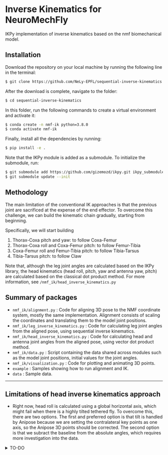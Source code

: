 # Inverse Kinematics for NeuroMechFly
IKPy implementation of inverse kinematics based on the nmf biomechanical model.

## Installation

Download the repository on your local machine by running the following line in the terminal:
```bash
$ git clone https://github.com/NeLy-EPFL/sequential-inverse-kinematics.git
```
After the download is complete, navigate to the folder:
```bash
$ cd sequential-inverse-kinematics
```
In this folder, run the following commands to create a virtual environment and activate it:
```bash
$ conda create -n nmf-ik python=3.8.0
$ conda activate nmf-ik
```
Finally, install all the dependencies by running:
```bash
$ pip install -e .
```

Note that the IKPy module is added as a submodule. To initialize the submodule, run:
```bash
$ git submodule add https://github.com/gizemozd/ikpy.git ikpy_submodule
$ git submodule update --init
```

## Methodology

The main limitation of the conventional IK approaches is that the previous joint are sacrificed at the expense of the end effector. To overcome this challenge, we can build the kinematic chain gradually, starting from beginning.

Specifically, we will start building
1. Thorax-Coxa pitch and yaw: to follow Coxa-Femur
2. Thorax-Coxa roll and Coxa-Femur pitch: to follow Femur-Tibia
3. Coxa-Femur roll and Femur-Tibia pitch: to follow Tibia-Tarsus
4. Tibia-Tarsus pitch: to follow Claw

Note that, although the leg joint angles are calculated based on the IKPy library, the head kinematics (head roll, pitch, yaw and antenna yaw, pitch) are calculated based on the classical dot product method. For more information, see ```/nmf_ik/head_inverse_kinematics.py```

## Summary of packages

- ```nmf_ik/alignment.py``` : Code for aligning 3D pose to the NMF coordinate system, mostly the same implementation. Alignment consists of scaling the coordinates and translating them to the model joint positions.
- ```nmf_ik/leg_inverse_kinematics.py``` : Code for calculating leg joint angles from the aligned pose, using sequential inverse kinematics.
- ```nmf_ik/head_inverse_kinematics.py``` : Code for calculating head and antenna joint angles from the aligned pose, using vector dot product method.
- ```nmf_ik/data.py``` : Script containing the data shared across modules such as the model joint positions, initial values for the joint angles.
- ```nmf_ik/visualization.py``` : Code for plotting and animating 3D points.
- ```example``` : Samples showing how to run alignment and IK.
- ```data``` : Sample data.
---

## Limitations of head inverse kinematics approach
* Right now, head roll is calculated using a global horizontal axis, which might fail when there is a highly tilted tethered fly. To overcome this, there are two options. The first and preferred option is that tilt is handled by Anipose because we are setting the contralateral key points as one axis, so the Anipose 3D points should be corrected. The second option is that we subract the baseline from the absolute angles, which requires more investigation into the data.

<details closed>

<summary>TO-DO</summary>

  + [ ] Adaptation of code to locomotion
  + [ ] Parallelization of leg inv kin calculation (code speed improvement)
  + [ ] Head kinematics -> antennal pitch and head roll
</details>
